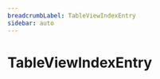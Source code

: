 ```yaml
---
breadcrumbLabel: TableViewIndexEntry
sidebar: auto
---
```


# TableViewIndexEntry

<ProxySummary/>

<ApiDocs/>
